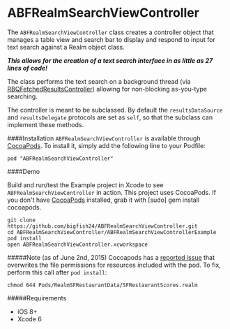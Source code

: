 # ABFRealmSearchViewController

The `ABFRealmSearchViewController` class creates a controller object that manages a table view and search bar to display and respond to input for text search against a Realm object class. 

_**This allows for the creation of a text search interface in as little as 27 lines of code!**_

The class performs the text search on a background thread (via [RBQFetchedResultsController](https://github.com/Roobiq/RBQFetchedResultsController)) allowing for non-blocking as-you-type searching.

The controller is meant to be subclassed. By default the `resultsDataSource` and `resultsDelegate` protocols are set as `self`, so that the subclass can implement these methods.

####Installation
`ABFRealmSearchViewController` is available through [CocoaPods](http://cocoapods.org). To install
it, simply add the following line to your Podfile:
```
pod "ABFRealmSearchViewController"
```
####Demo

Build and run/test the Example project in Xcode to see `ABFRealmSearchViewController` in action. This project uses CocoaPods. If you don't have [CocoaPods](http://cocoapods.org/) installed, grab it with [sudo] gem install cocoapods.

```
git clone https://github.com/bigfish24/ABFRealmSearchViewController.git
cd ABFRealmSearchViewController/ABFRealmSearchViewControllerExample
pod install
open ABFRealmSearchViewController.xcworkspace
```
#####Note (as of June 2nd, 2015)
Cocoapods has a [reported issue](https://github.com/CocoaPods/CocoaPods/issues/3557) that overwrites the file permissions for resources included with the pod. To fix, perform this call after `pod install`:
```
chmod 644 Pods/RealmSFRestaurantData/SFRestaurantScores.realm
```

#####Requirements

* iOS 8+
* Xcode 6

